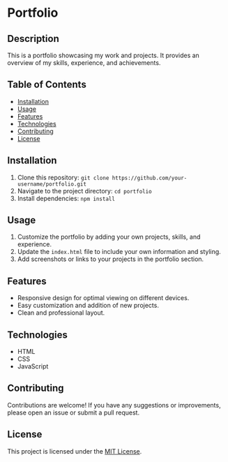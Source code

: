 # Portfolio

## Description
This is a portfolio showcasing my work and projects. It provides an overview of my skills, experience, and achievements.

## Table of Contents
- [Installation](#installation)
- [Usage](#usage)
- [Features](#features)
- [Technologies](#technologies)
- [Contributing](#contributing)
- [License](#license)

## Installation
1. Clone this repository: `git clone https://github.com/your-username/portfolio.git`
2. Navigate to the project directory: `cd portfolio`
3. Install dependencies: `npm install`

## Usage
1. Customize the portfolio by adding your own projects, skills, and experience.
2. Update the `index.html` file to include your own information and styling.
3. Add screenshots or links to your projects in the portfolio section.

## Features
- Responsive design for optimal viewing on different devices.
- Easy customization and addition of new projects.
- Clean and professional layout.

## Technologies
- HTML
- CSS
- JavaScript

## Contributing
Contributions are welcome! If you have any suggestions or improvements, please open an issue or submit a pull request.

## License
This project is licensed under the [MIT License](LICENSE).